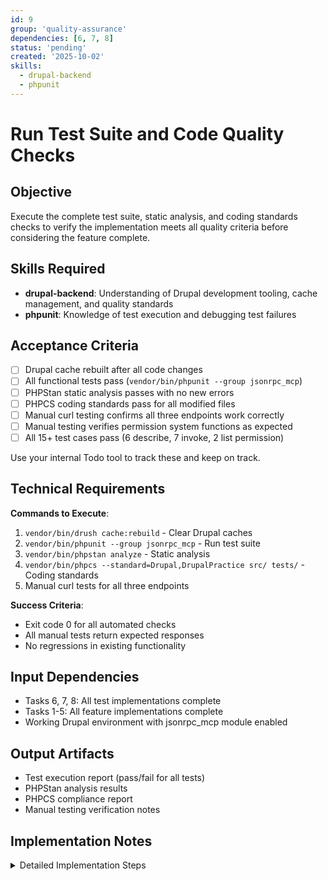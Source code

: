 ```yaml
---
id: 9
group: 'quality-assurance'
dependencies: [6, 7, 8]
status: 'pending'
created: '2025-10-02'
skills:
  - drupal-backend
  - phpunit
---
```


# Run Test Suite and Code Quality Checks

## Objective

Execute the complete test suite, static analysis, and coding standards checks to verify the implementation meets all quality criteria before considering the feature complete.

## Skills Required

- **drupal-backend**: Understanding of Drupal development tooling, cache management, and quality standards
- **phpunit**: Knowledge of test execution and debugging test failures

## Acceptance Criteria

- [ ] Drupal cache rebuilt after all code changes
- [ ] All functional tests pass (`vendor/bin/phpunit --group jsonrpc_mcp`)
- [ ] PHPStan static analysis passes with no new errors
- [ ] PHPCS coding standards pass for all modified files
- [ ] Manual curl testing confirms all three endpoints work correctly
- [ ] Manual testing verifies permission system functions as expected
- [ ] All 15+ test cases pass (6 describe, 7 invoke, 2 list permission)

Use your internal Todo tool to track these and keep on track.

## Technical Requirements

**Commands to Execute**:

1. `vendor/bin/drush cache:rebuild` - Clear Drupal caches
2. `vendor/bin/phpunit --group jsonrpc_mcp` - Run test suite
3. `vendor/bin/phpstan analyze` - Static analysis
4. `vendor/bin/phpcs --standard=Drupal,DrupalPractice src/ tests/` - Coding standards
5. Manual curl tests for all three endpoints

**Success Criteria**:

- Exit code 0 for all automated checks
- All manual tests return expected responses
- No regressions in existing functionality

## Input Dependencies

- Tasks 6, 7, 8: All test implementations complete
- Tasks 1-5: All feature implementations complete
- Working Drupal environment with jsonrpc_mcp module enabled

## Output Artifacts

- Test execution report (pass/fail for all tests)
- PHPStan analysis results
- PHPCS compliance report
- Manual testing verification notes

## Implementation Notes

<details>
<summary>Detailed Implementation Steps</summary>

1. **Clear caches first**:

   ```bash
   cd /var/www/html
   vendor/bin/drush cache:rebuild
   ```

   This ensures:
   - New routes are discoverable
   - New permission is registered
   - Controller changes are loaded
   - Service container is rebuilt

2. **Run test suite**:

   ```bash
   vendor/bin/phpunit --group jsonrpc_mcp
   ```

   Expected output:
   - All tests pass with OK status
   - Minimum 15 tests executed (existing + new)
   - Tests for: list, describe, invoke endpoints
   - Permission tests for all endpoints

   If tests fail:
   - Read error messages carefully
   - Check for database state issues (test isolation)
   - Verify test module (jsonrpc_mcp_examples) is enabled
   - Debug individual tests: `vendor/bin/phpunit tests/src/Functional/Controller/McpToolsControllerTest.php`

3. **Run PHPStan static analysis**:

   ```bash
   vendor/bin/phpstan analyze
   ```

   Expected:
   - No new errors introduced
   - Existing errors (if any) unchanged
   - Type hints are correct

   Common issues:
   - Missing use statements
   - Type mismatches in method signatures
   - Incorrect return types
   - Undefined variables

4. **Run PHPCS coding standards**:

   ```bash
   vendor/bin/phpcs --standard=Drupal,DrupalPractice \
     src/Controller/McpToolsController.php \
     tests/src/Functional/Controller/McpToolsControllerTest.php \
     jsonrpc_mcp.permissions.yml \
     jsonrpc_mcp.routing.yml
   ```

   Expected:
   - No violations
   - Proper indentation (2 spaces)
   - Proper line length (<80 chars recommended, <120 max)
   - No trailing spaces

   Auto-fix if possible:

   ```bash
   vendor/bin/phpcbf --standard=Drupal,DrupalPractice src/ tests/
   ```

5. **Manual testing: List endpoint**:

   ```bash
   # Test without permission (should fail with 403)
   curl -u unprivileged_user:password \
     "https://drupal-contrib.ddev.site/mcp/tools/list" | jq

   # Test with permission (should succeed)
   curl -u admin:admin \
     "https://drupal-contrib.ddev.site/mcp/tools/list" | jq
   ```

   Verify:
   - 403 status for users without permission
   - 200 status for users with permission
   - Response format: `{"tools": [...], "nextCursor": null}`

6. **Manual testing: Describe endpoint**:

   ```bash
   # Test with valid tool
   curl -u admin:admin \
     "https://drupal-contrib.ddev.site/mcp/tools/describe?name=jsonrpc_mcp_examples.list_content_types" | jq

   # Test with invalid tool
   curl -u admin:admin \
     "https://drupal-contrib.ddev.site/mcp/tools/describe?name=nonexistent.tool" | jq

   # Test without permission
   curl -u unprivileged_user:password \
     "https://drupal-contrib.ddev.site/mcp/tools/describe?name=jsonrpc_mcp_examples.list_content_types" | jq
   ```

   Verify:
   - Valid tool: 200 status, `{"tool": {...}}` format
   - Invalid tool: 404 status, `{"error": {...}}` format
   - No permission: 403 status

7. **Manual testing: Invoke endpoint**:

   ```bash
   # Test successful invocation
   curl -X POST \
     -H "Content-Type: application/json" \
     -u admin:admin \
     -d '{"name":"jsonrpc_mcp_examples.list_content_types","arguments":{}}' \
     https://drupal-contrib.ddev.site/mcp/tools/invoke | jq

   # Test with invalid tool
   curl -X POST \
     -H "Content-Type: application/json" \
     -u admin:admin \
     -d '{"name":"nonexistent.tool","arguments":{}}' \
     https://drupal-contrib.ddev.site/mcp/tools/invoke | jq

   # Test with malformed JSON
   curl -X POST \
     -H "Content-Type: application/json" \
     -u admin:admin \
     -d '{invalid json}' \
     https://drupal-contrib.ddev.site/mcp/tools/invoke | jq

   # Test without required JSON-RPC permission
   curl -X POST \
     -H "Content-Type: application/json" \
     -u unprivileged_user:password \
     -d '{"name":"jsonrpc_mcp_examples.list_content_types","arguments":{}}' \
     https://drupal-contrib.ddev.site/mcp/tools/invoke | jq
   ```

   Verify:
   - Valid request: 200 status, `{"result": {...}}` format
   - Invalid tool: 404 status, `{"error": {...}}` format
   - Malformed JSON: 400 status, `{"error": {...}}` format
   - No permission: Error response (may be 200 with error object or 403)

8. **Permission system verification**:
   - Navigate to `/admin/people/permissions` in Drupal UI
   - Verify "Access MCP tool discovery" permission exists
   - Verify permission appears under "jsonrpc_mcp module" section
   - Grant permission to a test role
   - Verify users with that role can access list/describe endpoints

9. **Regression testing**:
   - Verify existing list endpoint still works (with permission)
   - Verify existing McpToolNormalizer output unchanged
   - Verify existing McpToolDiscoveryService behavior unchanged
   - No breaking changes to existing MCP tool annotations

10. **Performance sanity check**:
    - List endpoint: Should respond in <1 second for reasonable tool counts
    - Describe endpoint: Should respond in <500ms (no pagination needed)
    - Invoke endpoint: Performance depends on tool execution (variable)

11. **Documentation of test results**:
    Create a simple test summary:

    ```
    Test Results Summary:
    ✓ PHPUnit: X tests, Y assertions, all passed
    ✓ PHPStan: No errors
    ✓ PHPCS: No violations
    ✓ Manual list tests: Pass
    ✓ Manual describe tests: Pass
    ✓ Manual invoke tests: Pass
    ✓ Permission system: Working correctly
    ```

12. **Troubleshooting common issues**:

    **Tests fail with "route not found"**:
    - Run `vendor/bin/drush cache:rebuild`
    - Verify routing.yml syntax is correct

    **Tests fail with "permission not found"**:
    - Run `vendor/bin/drush cache:rebuild`
    - Verify permissions.yml syntax is correct

    **Tests fail with "service not found"**:
    - Verify controller constructor matches create() method
    - Check service IDs are correct

    **PHPCS violations**:
    - Run `vendor/bin/phpcbf` to auto-fix
    - Manually fix any remaining issues

    **PHPStan errors**:
    - Add missing use statements
    - Fix type hints
    - Add PHPDoc comments if needed

13. **Completion criteria**: - All automated tests pass ✓ - All manual tests pass ✓ - All quality checks pass ✓ - No regressions identified ✓ - Feature is production-ready ✓
</details>
